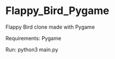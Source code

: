 # Flappy_Bird_Pygame
Flappy Bird clone made with Pygame

Requirements: Pygame

Run: python3 main.py
